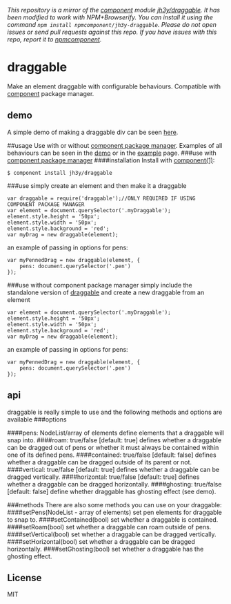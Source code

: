 *This repository is a mirror of the [component](http://component.io) module [jh3y/draggable](http://github.com/jh3y/draggable). It has been modified to work with NPM+Browserify. You can install it using the command `npm install npmcomponent/jh3y-draggable`. Please do not open issues or send pull requests against this repo. If you have issues with this repo, report it to [npmcomponent](https://github.com/airportyh/npmcomponent).*
# draggable

  Make an element draggable with configurable behaviours. Compatible with [component](https://github.com/component/component) package manager.

## demo

 A simple demo of making a draggable div can be seen [here](http://jsfiddle.net/PvDLp/8/).


##usage
Use with or without [component package manager](https://github.com/component/component).
Examples of all behaviours can be seen in the [demo](http://jsfiddle.net/PvDLp/6/) or in the [example](https://github.com/jh3y/draggable/blob/master/example.html) page.
###use with [component package manager](https://github.com/component/component)
####installation
Install with [component(1)](http://component.io):

	$ component install jh3y/draggable

###use
simply create an element and then make it a draggable

	var draggable = require('draggable');//ONLY REQUIRED IF USING COMPONENT PACKAGE MANAGER
	var element = document.querySelector('.myDraggable');
	element.style.height = '50px';
	element.style.width = '50px';
	element.style.background = 'red';
	var myDrag = new draggable(element);
	
an example of passing in options for pens: 

	var myPennedDrag = new draggable(element, {
		pens: document.querySelector('.pen')
	});

###use without component package manager
simply include the standalone version of [draggable](https://github.com/jh3y/tab/blob/master/jh3y-draggable.js) and create a new draggable from an element

	var element = document.querySelector('.myDraggable');
	element.style.height = '50px';
	element.style.width = '50px';
	element.style.background = 'red';
	var myDrag = new draggable(element);
	
an example of passing in options for pens: 

	var myPennedDrag = new draggable(element, {
		pens: document.querySelector('.pen')
	});


## api
draggable is really simple to use and the following methods and options are available
###options

####pens: NodeList/array of elements
define elements that a draggable will snap into.
####roam: true/false [default: true]
defines whether a draggable can be dragged out of pens or whether it must always be contained within one of its defined pens.
####contained: true/false [default: false]
defines whether a draggable can be dragged outside of its parent or not.
####vertical: true/false [default: true]
defines whether a draggable can be dragged vertically.
####horizontal: true/false [default: true]
defines whether a draggable can be dragged horizontally.
####ghosting: true/false [default: false]
define whether draggable has ghosting effect (see demo).
	
###methods
There are also some methods you can use on your draggable:
####setPens(NodeList - array of elements)
set pen elements for draggable to snap to.
####setContained(bool)
set whether a draggable is contained.
####setRoam(bool)
set whether a draggable can roam outside of pens.
####setVertical(bool)
set whether a draggable can be dragged vertically.
####setHorizontal(bool)
set whether a draggable can be dragged horizontally.
####setGhosting(bool)
set whether a draggable has the ghosting effect.

	

## License

  MIT

